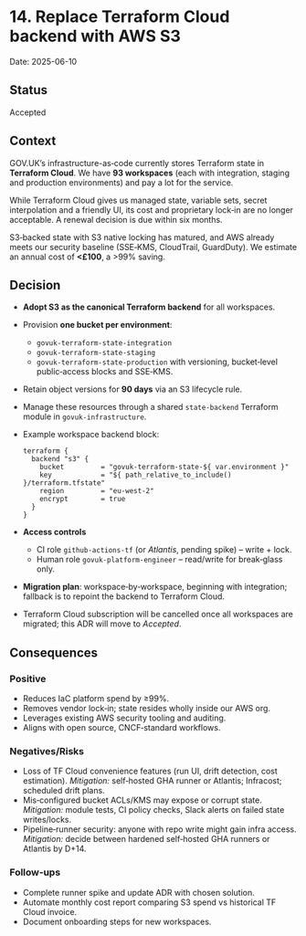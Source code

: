 # 14. Replace Terraform Cloud backend with AWS S3

Date: 2025-06-10

## Status

Accepted

## Context

GOV.UK’s infrastructure-as‑code currently stores Terraform state in **Terraform Cloud**. We have **93 workspaces** (each with integration, staging and production environments) and pay a lot for the service.

While Terraform Cloud gives us managed state, variable sets, secret interpolation and a friendly UI, its cost and proprietary lock‑in are no longer acceptable. A renewal decision is due within six months.

S3‑backed state with S3 native locking has matured, and AWS already meets our security baseline (SSE‑KMS, CloudTrail, GuardDuty). We estimate an annual cost of **<£100**, a >99% saving.

## Decision

* **Adopt S3 as the canonical Terraform backend** for all workspaces.
* Provision **one bucket per environment**:

  * `govuk-terraform-state-integration`
  * `govuk-terraform-state-staging`
  * `govuk-terraform-state-production`
    with versioning, bucket‑level public‑access blocks and SSE‑KMS.
* Retain object versions for **90 days** via an S3 lifecycle rule.
* Manage these resources through a shared `state-backend` Terraform module in `govuk-infrastructure`.
* Example workspace backend block:

  ```hcl
  terraform {
    backend "s3" {
      bucket         = "govuk-terraform-state-${ var.environment }"
      key            = "${ path_relative_to_include() }/terraform.tfstate"
      region         = "eu-west-2"
      encrypt        = true
    }
  }
  ```
* **Access controls**

  * CI role `github-actions-tf` (or *Atlantis*, pending spike) – write + lock.
  * Human role `govuk-platform-engineer` – read/write for break‑glass only.
* **Migration plan**: workspace‑by‑workspace, beginning with integration; fallback is to repoint the backend to Terraform Cloud.
* Terraform Cloud subscription will be cancelled once all workspaces are migrated; this ADR will move to *Accepted*.

## Consequences

### Positive

* Reduces IaC platform spend by ≥99%.
* Removes vendor lock‑in; state resides wholly inside our AWS org.
* Leverages existing AWS security tooling and auditing.
* Aligns with open source, CNCF‑standard workflows.

### Negatives/Risks

* Loss of TF Cloud convenience features (run UI, drift detection, cost estimation).
  *Mitigation:* self‑hosted GHA runner or Atlantis; Infracost; scheduled drift plans.
* Mis‑configured bucket ACLs/KMS may expose or corrupt state.
  *Mitigation:* module tests, CI policy checks, Slack alerts on failed state writes/locks.
* Pipeline‑runner security: anyone with repo write might gain infra access.
  *Mitigation:* decide between hardened self‑hosted GHA runners or Atlantis by D+14.

### Follow‑ups

* Complete runner spike and update ADR with chosen solution.
* Automate monthly cost report comparing S3 spend vs historical TF Cloud invoice.
* Document onboarding steps for new workspaces.

